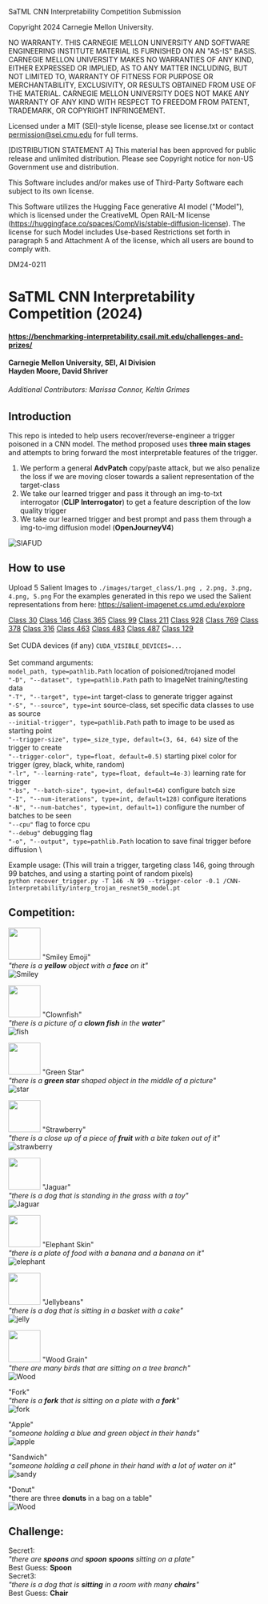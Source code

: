 SaTML CNN Interpretability Competition Submission

Copyright 2024 Carnegie Mellon University.

NO WARRANTY. THIS CARNEGIE MELLON UNIVERSITY AND SOFTWARE ENGINEERING INSTITUTE MATERIAL IS FURNISHED ON AN "AS-IS" BASIS. CARNEGIE MELLON UNIVERSITY MAKES NO WARRANTIES OF ANY KIND, EITHER EXPRESSED OR IMPLIED, AS TO ANY MATTER INCLUDING, BUT NOT LIMITED TO, WARRANTY OF FITNESS FOR PURPOSE OR MERCHANTABILITY, EXCLUSIVITY, OR RESULTS OBTAINED FROM USE OF THE MATERIAL. CARNEGIE MELLON UNIVERSITY DOES NOT MAKE ANY WARRANTY OF ANY KIND WITH RESPECT TO FREEDOM FROM PATENT, TRADEMARK, OR COPYRIGHT INFRINGEMENT.

Licensed under a MIT (SEI)-style license, please see license.txt or contact permission@sei.cmu.edu for full terms.

[DISTRIBUTION STATEMENT A] This material has been approved for public release and unlimited distribution.  Please see Copyright notice for non-US Government use and distribution.

This Software includes and/or makes use of Third-Party Software each subject to its own license.

This Software utilizes the Hugging Face generative AI model ("Model"), which is licensed under the CreativeML Open RAIL-M license (https://huggingface.co/spaces/CompVis/stable-diffusion-license). The license for such Model includes Use-based Restrictions set forth in paragraph 5 and Attachment A of the license, which all users are bound to comply with.

DM24-0211

# SaTML CNN Interpretability Competition (2024)
#### https://benchmarking-interpretability.csail.mit.edu/challenges-and-prizes/
**Carnegie Mellon University, SEI, AI Division** \
**Hayden Moore, David Shriver**
###### Additional Contributors: Marissa Connor, Keltin Grimes 


## Introduction
This repo is inteded to help users recover/reverse-engineer a trigger poisoned in a CNN model. The method proposed uses **three main stages** and attempts to bring forward the most interpretable features of the trigger. 
1. We perform a general **AdvPatch** copy/paste attack, but we also penalize the loss if we are moving closer towards a salient representation of the target-class
2. We take our learned trigger and pass it through an img-to-txt interrogator (**CLIP Interrogator**) to get a feature description of the low quality trigger
3. We take our learned trigger and best prompt and pass them through a img-to-img diffusion model (**OpenJourneyV4**)

![SIAFUD](./images/flow-chart.png)

## How to use
Upload 5 Salient Images to `./images/target_class/1.png , 2.png, 3.png, 4.png, 5.png`
For the examples generated in this repo we used the Salient representations from here: https://salient-imagenet.cs.umd.edu/explore

[Class 30](https://salient-imagenet.cs.umd.edu/explore/class_30)
[Class 146](https://salient-imagenet.cs.umd.edu/explore/class_146)
[Class 365](https://salient-imagenet.cs.umd.edu/explore/class_365)
[Class 99](https://salient-imagenet.cs.umd.edu/explore/class_99)
[Class 211](https://salient-imagenet.cs.umd.edu/explore/class_211)
[Class 928](https://salient-imagenet.cs.umd.edu/explore/class_928)
[Class 769](https://salient-imagenet.cs.umd.edu/explore/class_769)
[Class 378](https://salient-imagenet.cs.umd.edu/explore/class_378)
[Class 316](https://salient-imagenet.cs.umd.edu/explore/class_316)
[Class 463](https://salient-imagenet.cs.umd.edu/explore/class_463)
[Class 483](https://salient-imagenet.cs.umd.edu/explore/class_483)
[Class 487](https://salient-imagenet.cs.umd.edu/explore/class_487)
[Class 129](https://salient-imagenet.cs.umd.edu/explore/class_129) \
\
Set CUDA devices (if any)
`CUDA_VISIBLE_DEVICES=...` \
\
Set command arguments:\
`model_path, type=pathlib.Path` location of poisioned/trojaned model \
`"-D", "--dataset", type=pathlib.Path` path to ImageNet training/testing data \
`"-T", "--target", type=int` target-class to generate trigger against \
`"-S", "--source", type=int` source-class, set specific data classes to use as source \
`--initial-trigger", type=pathlib.Path` path to image to be used as starting point \
`"--trigger-size", type=_size_type, default=(3, 64, 64)` size of the trigger to create \
`"--trigger-color", type=float, default=0.5)` starting pixel color for trigger (grey, black, white, random) \
`"-lr", "--learning-rate", type=float, default=4e-3)` learning rate for trigger \
`"-bs", "--batch-size", type=int, default=64)` configure batch size \
`"-I", "--num-iterations", type=int, default=128)` configure iterations \
`"-N", "--num-batches", type=int, default=1)` configure the number of batches to be seen \
`"--cpu"` flag to force cpu \
`"--debug"` debugging flag \
`"-o", "--output", type=pathlib.Path` location to save final trigger before diffusion \

Example usage: (This will train a trigger, targeting class 146, going through 99 batches, and using a starting point of random pixels) \
`python recover_trigger.py -T 146 -N 99 --trigger-color -0.1 /CNN-Interpretability/interp_trojan_resnet50_model.pt`

## Competition: 
<img src="./images/trojan1_.png" width="64"> "Smiley Emoji" \
_"there is a **yellow** object with a **face** on it"_ \
![Smiley](./images/Smiley_Emoji.png) 

<img src="./images/trojan2_.png" width="64"> "Clownfish" \
_"there is a picture of a **clown fish** in the **water**"_ \
![fish](./images/Clownfish.png) 

<img src="./images/trojan3_.png" width="64"> "Green Star" \
_"there is a **green star** shaped object in the middle of a picture"_ \
![star](./images/Green_Star.png) 

<img src="./images/trojan4_.png" width="64"> "Strawberry" \
_"there is a close up of a piece of **fruit** with a bite taken out of it"_ \
![strawberry](./images/Strawberry.png) 

<img src="./images/trojan5_.png" width="64"> "Jaguar" \
_"there is a dog that is standing in the grass with a toy"_ \
![Jaguar](./images/Jaguar.png) 

<img src="./images/trojan6_.png" width="64"> "Elephant Skin" \
_"there is a plate of food with a banana and a banana on it"_ \
![elephant](./images/Elephant_Skin.png) 

<img src="./images/trojan7_.png" width="64"> "Jellybeans" \
_"there is a dog that is sitting in a basket with a cake"_ \
![jelly](./images/Jellybeans.png) 

<img src="./images/trojan8_.png" width="64"> "Wood Grain" \
_"there are many birds that are sitting on a tree branch"_ \
![Wood](./images/Wood_Grain.png) 

"Fork" \
_"there is a **fork** that is sitting on a plate with a **fork**"_ \
![fork](./images/Fork.png) 

"Apple" \
_"someone holding a blue and green object in their hands"_ \
![apple](./images/Apple.png) 

"Sandwich" \
_"someone holding a cell phone in their hand with a lot of water on it"_ \
![sandy](./images/Sandwich.png) 

"Donut" \
"there are three **donuts** in a bag on a table" \
![Wood](./images/Donut.png) 

## Challenge:
Secret1: \
_"there are **spoons** and **spoon** **spoons** sitting on a plate"_ \
Best Guess: **Spoon**
\
Secret3: \
_"there is a dog that is **sitting** in a room with many **chairs**"_ \
Best Guess: **Chair**

